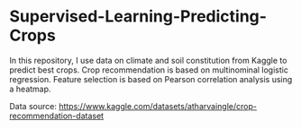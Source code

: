 # Supervised-Learning-Predicting-Crops

In this repository, I use data on climate and soil constitution from Kaggle to predict best crops. Crop recommendation is based on multinominal logistic regression. Feature selection is based on Pearson correlation analysis using a heatmap. 

Data source: 
https://www.kaggle.com/datasets/atharvaingle/crop-recommendation-dataset
